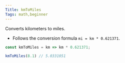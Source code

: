 ```yaml
---
Title: kmToMiles
Tags: math,beginner
---
```


Converts kilometers to miles.

- Follows the conversion formula `mi = km * 0.621371`.

```js
const kmToMiles = km => km * 0.621371;
```

```js
kmToMiles(8.1) // 5.0331051
```
